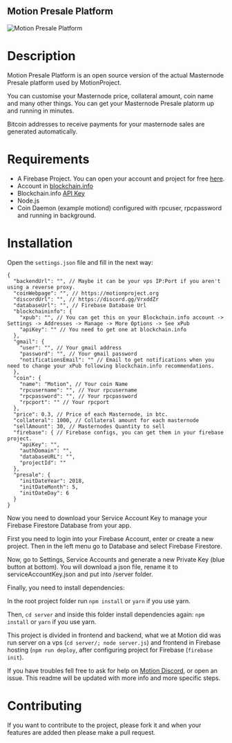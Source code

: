 Motion Presale Platform
----------

![Motion Presale Platform](https://firebasestorage.googleapis.com/v0/b/motion-website.appspot.com/o/presale-platform.png?alt=media&token=17c6db0f-e634-4d04-9f09-d10bab5d7313)


# Description

Motion Presale Platform is an open source version of the actual Masternode Presale platform used by MotionProject.

You can customise your Masternode price, collateral amount, coin name and many other things. You can get your Masternode Presale platorm up and running in minutes.

Bitcoin addresses to receive payments for your masternode sales are generated automatically.

# Requirements

- A Firebase Project. You can open your account and project for free [here](https://firebase.com).
- Account in [blockchain.info](https://blockchain.info/)
- Blockchain.info [API Key](https://api.blockchain.info/customer/signup)
- Node.js
- Coin Daemon (example motiond) configured with rpcuser, rpcpassword and running in background.

# Installation

Open the `settings.json` file and fill in the next way:

```
{
  "backendUrl": "", // Maybe it can be your vps IP:Port if you aren't using a reverse proxy.
  "coinWebpage": "", // https://motionproject.org
  "discordUrl": "", // https://discord.gg/VrxddZr
  "databaseUrl": "", // Firebase Database Url
  "blockchaininfo": {
    "xpub": "", // You can get this on your Blockchain.info account -> Settings -> Addresses -> Manage -> More Options -> See xPub
    "apiKey": "" // You need to get one at blockchain.info
  },
  "gmail": {
    "user": "", // Your gmail address
    "password": "", // Your gmail password
    "notificationsEmail": "" // Email to get notifications when you need to change your xPub following blockchain.info recommendations.
  },
  "coin": {
    "name": "Motion", // Your coin Name
    "rpcusername": "", // Your rpcusername
    "rpcpassword": "", // Your rpcpassword
    "rpcport": "" // Your rpcport
  },
  "price": 0.3, // Price of each Masternode, in btc.
  "collateral": 1000, // Collateral amount for each masternode
  "sellAmount": 30, // Masternodes Quantity to sell
  "firebase": { // Firebase configs, you can get them in your firebase project.
    "apiKey": "",
    "authDomain": "",
    "databaseURL": "",
    "projectId": ""
  },
  "presale": {
    "initDateYear": 2018,
    "initDateMonth": 5,
    "initDateDay": 6
  }
}
```

Now you need to download your Service Account Key to manage your Firebase Firestore Database from your app.

First you need to login into your Firebase Account, enter or create a new project. Then in the left menu go to Database and select Firebase Firestore.

Now, go to Settings, Service Accounts and generate a new Private Key (blue button at bottom). You will download a json file, rename it to serviceAccountKey.json and put into /server folder.

Finally, you need to install dependencies:

In the root project folder run `npm install` or `yarn` if you use yarn.

Then, `cd server` and inside this folder install dependencies again: `npm install` or `yarn` if you use yarn.

This project is divided in frontend and backend, what we at Motion did was run server on a vps (`cd server/; node server.js`) and frontend in Firebase hosting (`npm run deploy`, after configuring project for Firebase (`firebase init`).

If you have troubles fell free to ask for help on [Motion Discord](https://discord.gg/bDfwh9t), or open an issue. This readme will be updated with more info and more specific steps.

# Contributing

If you want to contribute to the project, please fork it and when your features are added then please make a pull request.